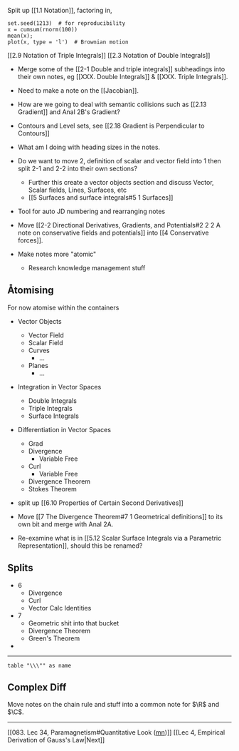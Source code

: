Split up [[1.1 Notation]], factoring in,
	
```{r}
set.seed(1213)  # for reproducibility
x = cumsum(rnorm(100))
mean(x);
plot(x, type = 'l')  # Brownian motion
```

[[2.9 Notation of Triple Integrals]]
[[2.3 Notation of Double Integrals]]

- Merge some of the [[2-1 Double and triple integrals]] subheadings into their own notes, eg [[XXX. Double Integrals]] & [[XXX. Triple Integrals]].

- Need to make a note on the [[Jacobian]].

- How are we going to deal with semantic collisions such as [[2.13 Gradient]] and Anal 2B's Gradient?

- Contours and Level sets, see [[2.18 Gradient is Perpendicular to Contours]]

- What am I doing with heading sizes in the notes.


- Do we want to move 2, definition of scalar and vector field into 1 then split 2-1 and 2-2 into their own sections?
	- Further this create a vector objects section and discuss Vector, Scalar fields, Lines, Surfaces, etc
	- [[5 Surfaces and surface integrals#5 1 Surfaces]]

- Tool for auto JD numbering and rearranging notes


- Move [[2-2 Directional Derivatives, Gradients, and Potentials#2 2 2 A note on conservative fields and potentials]] into [[4 Conservative forces]].


- Make notes more "atomic"
	- Research knowledge management stuff

## Åtomising

For now atomise within the containers

- Vector Objects
	- Vector Field
	- Scalar Field
	- Curves
		- ...
	- Planes
		- ...
- Integration in Vector Spaces
	- Double Integrals
	- Triple Integrals
	- Surface Integrals
- Differentiation in Vector Spaces
	- Grad
	- Divergence
		- Variable Free
	- Curl
		- Variable Free
	- Divergence Theorem
	- Stokes Theorem


- split up [[6.10 Properties of Certain Second Derivatives]]


- Move [[7 The Divergence Theorem#7 1 Geometrical definitions]] to its own bit and merge with Anal 2A.

- Re-examine what is in [[5.12 Scalar Surface Integrals via a Parametric Representation]], should this be renamed?


## Splits
- 6
	- Divergence
	- Curl
	- Vector Calc Identities
- 7
	- Geometric shit into that bucket
	- Divergence Theorem
	- Green's Theorem
- 
[](2.5%20Chain%20Rule%20for%20Real%20Functions.md#%5Ez1mmi2l)

----

```dataview
table "\\\"" as name
```

## Complex Diff

Move notes on the chain rule and stuff into a common note for $\R$ and $\C$.

---

[[083. Lec 34, Paramagnetism#Quantitative Look ([mn](marginnote3app://note/91F7892A-963D-41D9-B86B-00AB9572B9DF))]]
[[Lec 4, Empirical Derivation of Gauss's Law|Next]]